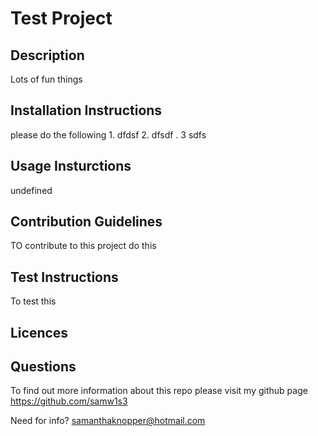 # Test Project

## Description

Lots of fun things

## Installation Instructions

please do the following 1. dfdsf 2. dfsdf . 3 sdfs

## Usage Insturctions

undefined

## Contribution Guidelines

TO contribute to this project do this

## Test Instructions

To test this 

## Licences

## Questions
To find out more information about this repo please visit my github page https://github.com/samw1s3

Need for info?
samanthaknopper@hotmail.com
